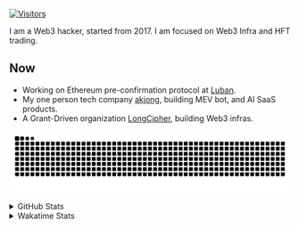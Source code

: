 <!-- markdownlint-disable MD041 MD010 MD033 -->
[![Visitors](https://api.visitorbadge.io/api/daily?path=Akagi201%2FAkagi201&label=Visitors%20Today&countColor=%2337d67a)](https://visitorbadge.io/status?path=Akagi201%2FAkagi201)

I am a Web3 hacker, started from 2017. I am focused on Web3 Infra and HFT trading.

## Now

* Working on Ethereum pre-confirmation protocol at [Luban](https://github.com/lu-bann).
* My one person tech company [akjong](https://github.com/akjong), building MEV bot, and AI SaaS products.
* A Grant-Driven organization [LongCipher](https://github.com/longcipher), building Web3 infras.

[![github contribution grid snake animation](https://raw.githubusercontent.com/Akagi201/Akagi201/output/github-contribution-grid-snake.svg#gh-light-mode-only)](https://github.com/Akagi201)

<details>
<summary>GitHub Stats</summary>
  <a href="https://github.com/Akagi201"><img alt="Profile Detail" src="https://raw.githubusercontent.com/Akagi201/Akagi201/master/profile-summary-card-output/dracula/0-profile-details.svg" /></a>
  <a href="https://github.com/Akagi201"><img alt="Github Stats" src="https://raw.githubusercontent.com/Akagi201/Akagi201/master/profile-summary-card-output/dracula/3-stats.svg" /></a>
  <a href="https://github.com/Akagi201"><img alt="Lang By Commits" src="https://raw.githubusercontent.com/Akagi201/Akagi201/master/profile-summary-card-output/dracula/2-most-commit-language.svg" /></a>
</details>

<details>
<summary>Wakatime Stats</summary>
<br>

<!--START_SECTION:waka-->

```txt
From: 09 January 2025 - To: 16 January 2025

Total Time: 25 hrs 15 mins

Other        12 hrs 16 mins  ████████████░░░░░░░░░░░░░   48.63 %
Rust         7 hrs 19 mins   ███████▒░░░░░░░░░░░░░░░░░   29.01 %
sh           3 hrs 4 mins    ███░░░░░░░░░░░░░░░░░░░░░░   12.17 %
JavaScript   36 mins         ▓░░░░░░░░░░░░░░░░░░░░░░░░   02.38 %
TOML         24 mins         ▒░░░░░░░░░░░░░░░░░░░░░░░░   01.64 %
YAML         18 mins         ▒░░░░░░░░░░░░░░░░░░░░░░░░   01.23 %
Python       15 mins         ▒░░░░░░░░░░░░░░░░░░░░░░░░   01.05 %
JSON         14 mins         ▒░░░░░░░░░░░░░░░░░░░░░░░░   00.97 %
XML          13 mins         ▒░░░░░░░░░░░░░░░░░░░░░░░░   00.92 %
Markdown     7 mins          ░░░░░░░░░░░░░░░░░░░░░░░░░   00.48 %
```

<!--END_SECTION:waka-->

</details>
